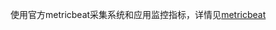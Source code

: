 使用官方metricbeat采集系统和应用监控指标，详情见[metricbeat](https://www.elastic.co/guide/en/beats/metricbeat/current/index.html)
